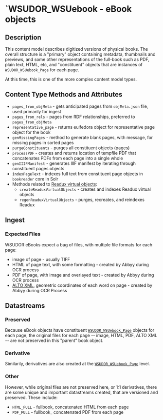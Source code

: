 # `WSUDOR_WSUebook - eBook objects

## Description

This content model describes digitized versions of physical books.  The overall structure is a "primary" object containing metadata, thumbnails and previews, and some other representations of the full-book such as PDF, plain text, HTML, etc, and "constituent" objects that are instances of `WSUDOR_WSUebook_Page` for each page.

At this time, this is one of the more complex content model types.  

## Content Type Methods and Attributes

 * `pages_from_objMeta` - gets anticipated pages from `objMeta.json` file, used primarily for ingest
 * `pages_from_rels` - pages from RDF relationships, preferred to `pages_from_objMeta`
 * `representative_page` - returns eulfedora object for representative page object for the book
 * `genMissingPages` - method to generate blank pages, with message, for missing pages in sorted pages
 * `purgeConstituents` - purges all constituent objects (pages)
 * `processPDF` - creates and returns location of tempfile PDF that concatenates PDFs from each page into a single whole
 * `genIIIFManifest` - generates IIIF manifest by iterating through constituent pages objects
 * `indexPageText` - indexes full text from constituent page objects in `bookreader` core in Solr
 * Methods related to [Readux virtual objects](WSUDOR_Readux.md):
   * `createReaduxVirtualObjects` - creates and indexes Readux virtual objects
   * `regenReaduxVirtualObjects` - purges, recreates, and reindexes Readux

## Ingest

### Expected Files

WSUDOR eBooks expect a bag of files, with multiple file formats for each page:

 * image of page - usually TIFF
 * HTML of page text, with some formatting - created by Abbyy during OCR process
 * PDF of page, with image and overlayed text - created by Abbyy during OCR process
 * [ALTO XML](https://www.loc.gov/standards/alto/), geometric coordinates of each word on page - created by Abbyy during OCR Process

## Datastreams

### Preserved

Because eBook objects have constituent [`WSUDOR_WSUebook_Page`](WSUDOR_WSUebook_Page.md) objects for each page, the original files for each page -- image, HTML, PDF, ALTO XML -- are not preserved in this "parent" book object.

### Derivative

Similarily, derivatives are also created at the [`WSUDOR_WSUebook_Page`](WSUDOR_WSUebook_Page.md) level.

### Other

However, while original files are not preserved here, or 1:1 derivatives, there are some unique and important datastreams created, that are versioned and preserved.  These include:

 * `HTML_FULL` - fullbook, concatenated HTML from each page
 * `PDF_FULL` - fullbook_ concatenated PDF from each page

